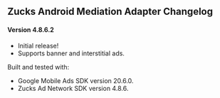 ## Zucks Android Mediation Adapter Changelog

#### Version 4.8.6.2

- Initial release!
- Supports banner and interstitial ads.

Built and tested with:
- Google Mobile Ads SDK version 20.6.0.
- Zucks Ad Network SDK version 4.8.6.
